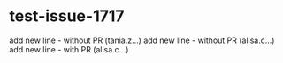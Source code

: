# test-issue-1717
add new line - without PR (tania.z...)
add new line - without PR (alisa.c...)
add new line - with PR (alisa.c...)
